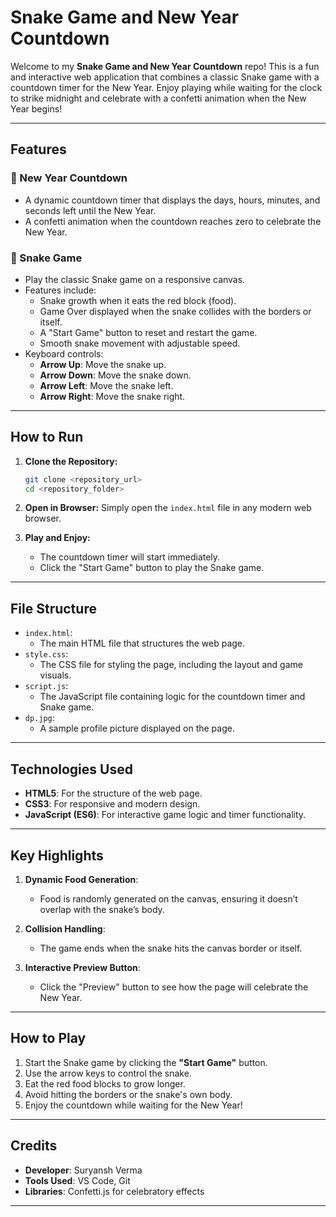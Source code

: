 # Snake Game and New Year Countdown

Welcome to my **Snake Game and New Year Countdown** repo! This is a fun and interactive web application that combines a classic Snake game with a countdown timer for the New Year. Enjoy playing while waiting for the clock to strike midnight and celebrate with a confetti animation when the New Year begins!

---

## Features

### 🎉 New Year Countdown
- A dynamic countdown timer that displays the days, hours, minutes, and seconds left until the New Year.
- A confetti animation when the countdown reaches zero to celebrate the New Year.

### 🐍 Snake Game
- Play the classic Snake game on a responsive canvas.
- Features include:
  - Snake growth when it eats the red block (food).
  - Game Over displayed when the snake collides with the borders or itself.
  - A "Start Game" button to reset and restart the game.
  - Smooth snake movement with adjustable speed.
- Keyboard controls:
  - **Arrow Up**: Move the snake up.
  - **Arrow Down**: Move the snake down.
  - **Arrow Left**: Move the snake left.
  - **Arrow Right**: Move the snake right.

---

## How to Run

1. **Clone the Repository:**
   ```bash
   git clone <repository_url>
   cd <repository_folder>
   ```

2. **Open in Browser:**
   Simply open the `index.html` file in any modern web browser.

3. **Play and Enjoy:**
   - The countdown timer will start immediately.
   - Click the "Start Game" button to play the Snake game.

---

## File Structure

- `index.html`:
  - The main HTML file that structures the web page.
- `style.css`:
  - The CSS file for styling the page, including the layout and game visuals.
- `script.js`:
  - The JavaScript file containing logic for the countdown timer and Snake game.
- `dp.jpg`:
  - A sample profile picture displayed on the page.

---

## Technologies Used

- **HTML5**: For the structure of the web page.
- **CSS3**: For responsive and modern design.
- **JavaScript (ES6)**: For interactive game logic and timer functionality.

---

## Key Highlights

1. **Dynamic Food Generation**:
   - Food is randomly generated on the canvas, ensuring it doesn’t overlap with the snake’s body.

2. **Collision Handling**:
   - The game ends when the snake hits the canvas border or itself.

3. **Interactive Preview Button**:
   - Click the "Preview" button to see how the page will celebrate the New Year.

---

## How to Play

1. Start the Snake game by clicking the **"Start Game"** button.
2. Use the arrow keys to control the snake.
3. Eat the red food blocks to grow longer.
4. Avoid hitting the borders or the snake's own body.
5. Enjoy the countdown while waiting for the New Year!

---

## Credits
- **Developer**: Suryansh Verma
- **Tools Used**: VS Code, Git
- **Libraries**: Confetti.js for celebratory effects

---
